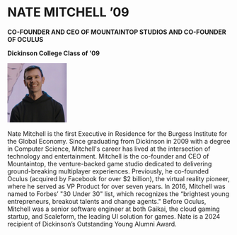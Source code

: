 # NATE MITCHELL ’09

**CO-FOUNDER AND CEO OF MOUNTAINTOP STUDIOS AND CO-FOUNDER OF OCULUS**

**Dickinson College Class of '09**

![Nate Mitchell](nate.png "Nate Mitchell")

Nate Mitchell is the first Executive in Residence for the Burgess Institute for the Global Economy. Since graduating from Dickinson in 2009 with a degree in Computer Science, Mitchell's career has lived at the intersection of technology and entertainment. Mitchell is the co-founder and CEO of Mountaintop, the venture-backed game studio dedicated to delivering ground-breaking multiplayer experiences. Previously, he co-founded Oculus (acquired by Facebook for over $2 billion), the virtual reality pioneer, where he served as VP Product for over seven years. In 2016, Mitchell was named to Forbes’ "30 Under 30" list, which recognizes the “brightest young entrepreneurs, breakout talents and change agents." Before Oculus, Mitchell was a senior software engineer at both Gaikai, the cloud gaming startup, and Scaleform, the leading UI solution for games. Nate is a 2024 recipient of Dickinson’s Outstanding Young Alumni Award.

